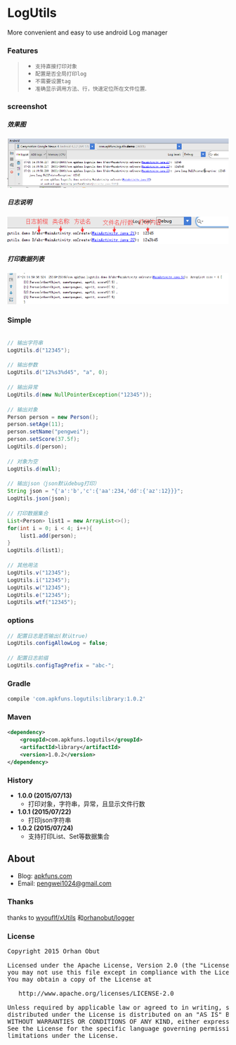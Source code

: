 # LogUtils
More convenient and easy to use android Log manager

### Features
>* ``支持直接打印对象``
>* ``配置是否全局打印log``
>* ``不需要设置tag``
>* ``准确显示调用方法、行，快速定位所在文件位置``.

### screenshot
##### 效果图
![截图](screenshot/screenshot01.png)
##### 日志说明
![截图](screenshot/screenshot02.png)
##### 打印数据列表
![截图](screenshot/screenshot03.png)

### Simple
```java

// 输出字符串
LogUtils.d("12345");

// 输出参数
LogUtils.d("12%s3%d45", "a", 0);

// 输出异常
LogUtils.d(new NullPointerException("12345"));

// 输出对象
Person person = new Person();
person.setAge(11);
person.setName("pengwei");
person.setScore(37.5f);
LogUtils.d(person);

// 对象为空
LogUtils.d(null);

// 输出json（json默认debug打印）
String json = "{'a':'b','c':{'aa':234,'dd':{'az':12}}}";
LogUtils.json(json);

// 打印数据集合
List<Person> list1 = new ArrayList<>();
for(int i = 0; i < 4; i++){
    list1.add(person);
}
LogUtils.d(list1);

// 其他用法
LogUtils.v("12345");
LogUtils.i("12345");
LogUtils.w("12345");
LogUtils.e("12345");
LogUtils.wtf("12345");
```

### options
```java
// 配置日志是否输出(默认true)
LogUtils.configAllowLog = false;

// 配置日志前缀
LogUtils.configTagPrefix = "abc-";
```

### Gradle
```groovy
compile 'com.apkfuns.logutils:library:1.0.2'
```
### Maven
```xml
<dependency>
    <groupId>com.apkfuns.logutils</groupId>
    <artifactId>library</artifactId>
    <version>1.0.2</version>
</dependency>
```

### History
* **1.0.0 (2015/07/13)**
    - 打印对象，字符串，异常，且显示文件行数
* **1.0.1 (2015/07/22)**
    - 打印json字符串
* **1.0.2 (2015/07/24)**
    - 支持打印List、Set等数据集合



## About
* Blog: [apkfuns.com](http://apkfuns.com?from=github)
* Email: [pengwei1024@gmail.com](http://mail.qq.com/cgi-bin/qm_share?t=qm_mailme&email=pengwei1024@gmail.com)

### Thanks
thanks to [wyouflf/xUtils](https://github.com/wyouflf/xUtils) 和[orhanobut/logger](https://github.com/orhanobut/logger)

### License
<pre>
Copyright 2015 Orhan Obut

Licensed under the Apache License, Version 2.0 (the "License");
you may not use this file except in compliance with the License.
You may obtain a copy of the License at

   http://www.apache.org/licenses/LICENSE-2.0

Unless required by applicable law or agreed to in writing, software
distributed under the License is distributed on an "AS IS" BASIS,
WITHOUT WARRANTIES OR CONDITIONS OF ANY KIND, either express or implied.
See the License for the specific language governing permissions and
limitations under the License.
</pre>
